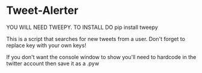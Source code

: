 # Tweet-Alerter
YOU WILL NEED TWEEPY. TO INSTALL DO pip install tweepy

This is a script that searches for new tweets from a user.
Don't forget to replace key with  your own keys!

If you don't want the console window to show you'll need to hardcode in the twitter account then save it as a .pyw
